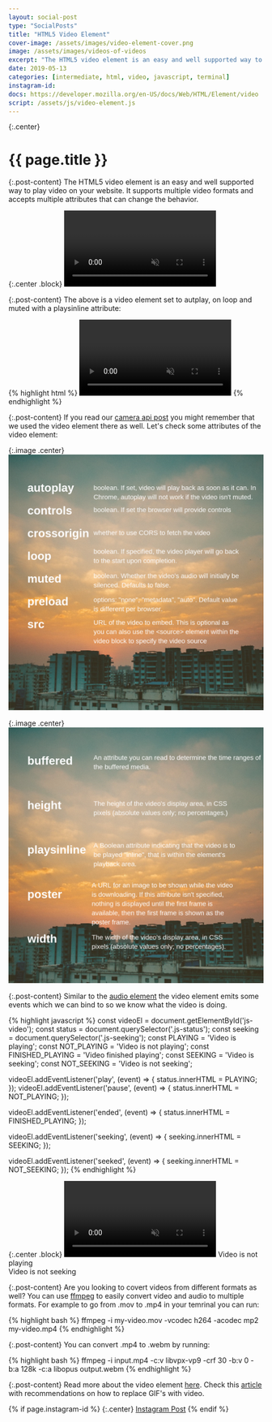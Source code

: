 ```yaml
---
layout: social-post
type: "SocialPosts"
title: "HTML5 Video Element"
cover-image: /assets/images/video-element-cover.png
image: /assets/images/videos-of-videos
excerpt: "The HTML5 video element is an easy and well supported way to play video on your website."
date: 2019-05-13
categories: [intermediate, html, video, javascript, terminal]
instagram-id: 
docs: https://developer.mozilla.org/en-US/docs/Web/HTML/Element/video
script: /assets/js/video-element.js
---
```

{:.center}
# {{ page.title }}

{:.post-content}
The HTML5 video element is an easy and well supported way to play video on your website.
It supports multiple video formats and accepts multiple attributes that can change the behavior.

{:.center .block}
<video autoplay loop muted playsinline>
  <source src="{{page.image}}.webm" type="video/webm">
  <source src="{{page.image}}.mp4" type="video/mp4">
</video>

{:.post-content}
The above is a video element set to autplay, on loop and muted with a playsinline
attribute:

{% highlight html %}
<video autoplay loop muted playsinline>
  <source src="/assets/images/videos-of-videos.webm" type="video/webm">
  <source src="/assets/images/videos-of-videos.mp4" type="video/mp4">
</video>
{% endhighlight %}

{:.post-content}
If you read our [camera api post](/blog/camera-api-photo/) you might remember that we used the video
element there as well. Let's check some attributes of the video element:

{:.image .center}
![video-attributes-1](/assets/images/video-attributes-cover-1.png)

{:.image .center}
![video-attributes-2](/assets/images/video-attributes-cover-2.png)

{:.post-content}
Similar to the [audio element](/social-posts/audio-element-html5/) the video
element emits some events which we can bind to so we know what the video
is doing.

{% highlight javascript %}
const videoEl = document.getElementById('js-video');
const status = document.querySelector('.js-status');
const seeking = document.querySelector('.js-seeking');
const PLAYING = 'Video is playing';
const NOT_PLAYING = 'Video is not playing';
const FINISHED_PLAYING = 'Video finished playing';
const SEEKING = 'Video is seeking';
const NOT_SEEKING = 'Video is not seeking';

videoEl.addEventListener('play', (event) => {
    status.innerHTML = PLAYING;
});
videoEl.addEventListener('pause', (event) => {
    status.innerHTML = NOT_PLAYING;
});

videoEl.addEventListener('ended', (event) => {
    status.innerHTML = FINISHED_PLAYING;
});

videoEl.addEventListener('seeking', (event) => {
    seeking.innerHTML = SEEKING;
});

videoEl.addEventListener('seeked', (event) => {
    seeking.innerHTML = NOT_SEEKING;
});
{% endhighlight %}

{:.center .block}
<video controls muted id="js-video">
  <source src="{{page.image}}.webm" type="video/webm">
  <source src="{{page.image}}.mp4" type="video/mp4">
</video>
<span class="js-status">Video is not playing</span><br>
<span class="js-seeking">Video is not seeking</span>

{:.post-content}
Are you looking to covert videos from different formats as well? You can use
<a href="https://ffmpeg.org/" target="_blank">ffmpeg</a> to easily convert
video and audio to multiple formats. For example to go from .mov to .mp4 in your temrinal
you can run:

{% highlight bash %}
ffmpeg -i my-video.mov -vcodec h264 -acodec mp2 my-video.mp4
{% endhighlight %}

{:.post-content}
You can convert .mp4 to .webm by running:

{% highlight bash %}
ffmpeg -i input.mp4 -c:v libvpx-vp9 -crf 30 -b:v 0 -b:a 128k -c:a libopus output.webm
{% endhighlight %}

{:.post-content}
Read more about the video element <a href="{{page.docs}}" target="_blank">here</a>.
Check this <a href="https://developers.google.com/web/fundamentals/performance/optimizing-content-efficiency/replace-animated-gifs-with-video/" target="_blank">article</a>
with recommendations on how to replace GIF's with video.

{% if page.instagram-id %}
{:.center}
<a class="insta-link" href="https://www.instagram.com/p/{{page.instagram-id}}" target="_blank">Instagram Post</a>
{% endif %}

